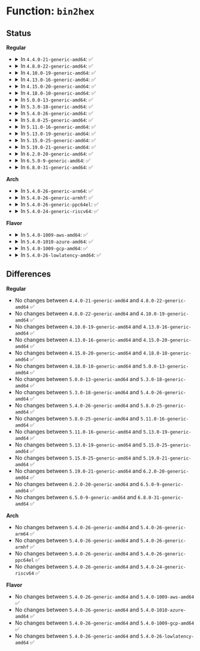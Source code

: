 # Function: <code>bin2hex</code>

## Status
<b>Regular</b>
<ul>
<li>
<details>
<summary>In <code>4.4.0-21-generic-amd64</code>: ✅</summary>

```c
char * bin2hex(char * dst, const void * src, size_t count)
```

```json
{
  "name": "bin2hex",
  "collision_type": "Unique Global",
  "inline_type": "No",
  "funcs": [
    {
      "addr": 18446744071583045040,
      "name": "bin2hex",
      "external": true,
      "loc": "lib/hexdump.c:68",
      "file": "lib/hexdump.c",
      "inline": "seen, unknown",
      "caller_inline": [],
      "caller_func": [
        "crypto/asymmetric_keys/x509_public_key.c:x509_request_asymmetric_key",
        "crypto/asymmetric_keys/x509_public_key.c:x509_key_preparse"
      ]
    }
  ],
  "symbols": [
    {
      "addr": 18446744071583045040,
      "name": "bin2hex",
      "section": ".text",
      "bind": "STB_GLOBAL",
      "size": 79
    }
  ]
}
```
</details>
</li>
<li>
<details>
<summary>In <code>4.8.0-22-generic-amd64</code>: ✅</summary>

```c
char * bin2hex(char * dst, const void * src, size_t count)
```

```json
{
  "name": "bin2hex",
  "collision_type": "Unique Global",
  "inline_type": "No",
  "funcs": [
    {
      "addr": 18446744071583338384,
      "name": "bin2hex",
      "external": true,
      "loc": "lib/hexdump.c:68",
      "file": "lib/hexdump.c",
      "inline": "seen, unknown",
      "caller_inline": [],
      "caller_func": [
        "crypto/asymmetric_keys/asymmetric_type.c:find_asymmetric_key",
        "crypto/asymmetric_keys/x509_public_key.c:x509_key_preparse"
      ]
    }
  ],
  "symbols": [
    {
      "addr": 18446744071583338384,
      "name": "bin2hex",
      "section": ".text",
      "bind": "STB_GLOBAL",
      "size": 83
    }
  ]
}
```
</details>
</li>
<li>
<details>
<summary>In <code>4.10.0-19-generic-amd64</code>: ✅</summary>

```c
char * bin2hex(char * dst, const void * src, size_t count)
```

```json
{
  "name": "bin2hex",
  "collision_type": "Unique Global",
  "inline_type": "No",
  "funcs": [
    {
      "addr": 18446744071583463808,
      "name": "bin2hex",
      "external": true,
      "loc": "lib/hexdump.c:68",
      "file": "lib/hexdump.c",
      "inline": "seen, unknown",
      "caller_inline": [],
      "caller_func": [
        "kernel/bpf/syscall.c:bpf_prog_show_fdinfo",
        "crypto/asymmetric_keys/asymmetric_type.c:find_asymmetric_key",
        "crypto/asymmetric_keys/x509_public_key.c:x509_key_preparse"
      ]
    }
  ],
  "symbols": [
    {
      "addr": 18446744071583463808,
      "name": "bin2hex",
      "section": ".text",
      "bind": "STB_GLOBAL",
      "size": 83
    }
  ]
}
```
</details>
</li>
<li>
<details>
<summary>In <code>4.13.0-16-generic-amd64</code>: ✅</summary>

```c
char * bin2hex(char * dst, const void * src, size_t count)
```

```json
{
  "name": "bin2hex",
  "collision_type": "Unique Global",
  "inline_type": "No",
  "funcs": [
    {
      "addr": 18446744071583486080,
      "name": "bin2hex",
      "external": true,
      "loc": "lib/hexdump.c:68",
      "file": "lib/hexdump.c",
      "inline": "seen, unknown",
      "caller_inline": [],
      "caller_func": [
        "kernel/bpf/core.c:bpf_get_prog_name",
        "kernel/bpf/syscall.c:bpf_prog_show_fdinfo",
        "certs/blacklist.c:is_hash_blacklisted",
        "certs/load_uefi.c:uefi_blacklist_binary",
        "certs/load_uefi.c:uefi_blacklist_x509_tbs",
        "crypto/asymmetric_keys/asymmetric_type.c:find_asymmetric_key",
        "crypto/asymmetric_keys/x509_public_key.c:x509_key_preparse"
      ]
    }
  ],
  "symbols": [
    {
      "addr": 18446744071583486080,
      "name": "bin2hex",
      "section": ".text",
      "bind": "STB_GLOBAL",
      "size": 83
    }
  ]
}
```
</details>
</li>
<li>
<details>
<summary>In <code>4.15.0-20-generic-amd64</code>: ✅</summary>

```c
char * bin2hex(char * dst, const void * src, size_t count)
```

```json
{
  "name": "bin2hex",
  "collision_type": "Unique Global",
  "inline_type": "No",
  "funcs": [
    {
      "addr": 18446744071583667120,
      "name": "bin2hex",
      "external": true,
      "loc": "lib/hexdump.c:69",
      "file": "lib/hexdump.c",
      "inline": "seen, unknown",
      "caller_inline": [],
      "caller_func": [
        "kernel/bpf/core.c:bpf_get_prog_name",
        "kernel/bpf/syscall.c:bpf_prog_show_fdinfo",
        "certs/blacklist.c:is_hash_blacklisted",
        "certs/load_uefi.c:uefi_blacklist_binary",
        "certs/load_uefi.c:uefi_blacklist_x509_tbs",
        "fs/ecryptfs/keystore.c:ecryptfs_parse_packet_set",
        "fs/ecryptfs/keystore.c:ecryptfs_parse_packet_set",
        "fs/ecryptfs/keystore.c:ecryptfs_parse_tag_70_packet",
        "fs/ecryptfs/debug.c:ecryptfs_dump_auth_tok",
        "crypto/asymmetric_keys/asymmetric_type.c:find_asymmetric_key",
        "crypto/asymmetric_keys/x509_public_key.c:x509_key_preparse"
      ]
    }
  ],
  "symbols": [
    {
      "addr": 18446744071583667120,
      "name": "bin2hex",
      "section": ".text",
      "bind": "STB_GLOBAL",
      "size": 83
    }
  ]
}
```
</details>
</li>
<li>
<details>
<summary>In <code>4.18.0-10-generic-amd64</code>: ✅</summary>

```c
char * bin2hex(char * dst, const void * src, size_t count)
```

```json
{
  "name": "bin2hex",
  "collision_type": "Unique Global",
  "inline_type": "No",
  "funcs": [
    {
      "addr": 18446744071583884736,
      "name": "bin2hex",
      "external": true,
      "loc": "lib/hexdump.c:69",
      "file": "lib/hexdump.c",
      "inline": "seen, unknown",
      "caller_inline": [],
      "caller_func": [
        "kernel/bpf/core.c:bpf_get_prog_name",
        "kernel/bpf/syscall.c:bpf_prog_show_fdinfo",
        "certs/blacklist.c:is_hash_blacklisted",
        "certs/load_uefi.c:uefi_blacklist_binary",
        "certs/load_uefi.c:uefi_blacklist_x509_tbs",
        "fs/ecryptfs/keystore.c:ecryptfs_parse_packet_set",
        "fs/ecryptfs/keystore.c:ecryptfs_parse_packet_set",
        "fs/ecryptfs/keystore.c:ecryptfs_parse_tag_70_packet",
        "fs/ecryptfs/debug.c:ecryptfs_dump_auth_tok",
        "crypto/asymmetric_keys/asymmetric_type.c:find_asymmetric_key",
        "crypto/asymmetric_keys/x509_public_key.c:x509_key_preparse"
      ]
    }
  ],
  "symbols": [
    {
      "addr": 18446744071583884736,
      "name": "bin2hex",
      "section": ".text",
      "bind": "STB_GLOBAL",
      "size": 77
    }
  ]
}
```
</details>
</li>
<li>
<details>
<summary>In <code>5.0.0-13-generic-amd64</code>: ✅</summary>

```c
char * bin2hex(char * dst, const void * src, size_t count)
```

```json
{
  "name": "bin2hex",
  "collision_type": "Unique Global",
  "inline_type": "No",
  "funcs": [
    {
      "addr": 18446744071583968944,
      "name": "bin2hex",
      "external": true,
      "loc": "lib/hexdump.c:69",
      "file": "lib/hexdump.c",
      "inline": "seen, unknown",
      "caller_inline": [],
      "caller_func": [
        "kernel/bpf/core.c:bpf_get_prog_name",
        "kernel/bpf/syscall.c:bpf_prog_show_fdinfo",
        "certs/blacklist.c:is_hash_blacklisted",
        "certs/load_uefi.c:uefi_blacklist_binary",
        "certs/load_uefi.c:uefi_blacklist_x509_tbs",
        "fs/ecryptfs/keystore.c:ecryptfs_parse_packet_set",
        "fs/ecryptfs/keystore.c:ecryptfs_parse_packet_set",
        "fs/ecryptfs/keystore.c:ecryptfs_parse_tag_70_packet",
        "fs/ecryptfs/debug.c:ecryptfs_dump_auth_tok",
        "crypto/asymmetric_keys/asymmetric_type.c:find_asymmetric_key",
        "crypto/asymmetric_keys/x509_public_key.c:x509_key_preparse"
      ]
    }
  ],
  "symbols": [
    {
      "addr": 18446744071583968944,
      "name": "bin2hex",
      "section": ".text",
      "bind": "STB_GLOBAL",
      "size": 77
    }
  ]
}
```
</details>
</li>
<li>
<details>
<summary>In <code>5.3.0-18-generic-amd64</code>: ✅</summary>

```c
char * bin2hex(char * dst, const void * src, size_t count)
```

```json
{
  "name": "bin2hex",
  "collision_type": "Unique Global",
  "inline_type": "No",
  "funcs": [
    {
      "addr": 18446744071584150080,
      "name": "bin2hex",
      "external": true,
      "loc": "lib/hexdump.c:65",
      "file": "lib/hexdump.c",
      "inline": "seen, unknown",
      "caller_inline": [],
      "caller_func": [
        "kernel/bpf/core.c:bpf_get_prog_name",
        "kernel/bpf/syscall.c:bpf_prog_show_fdinfo",
        "certs/blacklist.c:is_hash_blacklisted",
        "fs/ecryptfs/keystore.c:ecryptfs_parse_packet_set",
        "fs/ecryptfs/keystore.c:ecryptfs_parse_packet_set",
        "fs/ecryptfs/keystore.c:ecryptfs_parse_tag_70_packet",
        "fs/ecryptfs/debug.c:ecryptfs_dump_auth_tok",
        "crypto/asymmetric_keys/asymmetric_type.c:find_asymmetric_key",
        "crypto/asymmetric_keys/x509_public_key.c:x509_key_preparse"
      ]
    }
  ],
  "symbols": [
    {
      "addr": 18446744071584150080,
      "name": "bin2hex",
      "section": ".text",
      "bind": "STB_GLOBAL",
      "size": 74
    }
  ]
}
```
</details>
</li>
<li>
<details>
<summary>In <code>5.4.0-26-generic-amd64</code>: ✅</summary>

```c
char * bin2hex(char * dst, const void * src, size_t count)
```

```json
{
  "name": "bin2hex",
  "collision_type": "Unique Global",
  "inline_type": "No",
  "funcs": [
    {
      "addr": 18446744071584272928,
      "name": "bin2hex",
      "external": true,
      "loc": "lib/hexdump.c:65",
      "file": "lib/hexdump.c",
      "inline": "seen, unknown",
      "caller_inline": [],
      "caller_func": [
        "kernel/bpf/core.c:bpf_get_prog_name",
        "kernel/bpf/syscall.c:bpf_prog_show_fdinfo",
        "certs/blacklist.c:is_hash_blacklisted",
        "fs/ecryptfs/keystore.c:ecryptfs_parse_packet_set",
        "fs/ecryptfs/keystore.c:ecryptfs_parse_packet_set",
        "fs/ecryptfs/keystore.c:ecryptfs_parse_tag_70_packet",
        "fs/ecryptfs/debug.c:ecryptfs_dump_auth_tok",
        "crypto/asymmetric_keys/asymmetric_type.c:find_asymmetric_key",
        "crypto/asymmetric_keys/x509_public_key.c:x509_key_preparse"
      ]
    }
  ],
  "symbols": [
    {
      "addr": 18446744071584272928,
      "name": "bin2hex",
      "section": ".text",
      "bind": "STB_GLOBAL",
      "size": 74
    }
  ]
}
```
</details>
</li>
<li>
<details>
<summary>In <code>5.8.0-25-generic-amd64</code>: ✅</summary>

```c
char * bin2hex(char * dst, const void * src, size_t count)
```

```json
{
  "name": "bin2hex",
  "collision_type": "Unique Global",
  "inline_type": "No",
  "funcs": [
    {
      "addr": 18446744071584681584,
      "name": "bin2hex",
      "external": true,
      "loc": "lib/hexdump.c:65",
      "file": "lib/hexdump.c",
      "inline": "seen, unknown",
      "caller_inline": [],
      "caller_func": [
        "kernel/bpf/core.c:bpf_prog_ksym_set_name",
        "kernel/bpf/syscall.c:bpf_link_show_fdinfo",
        "kernel/bpf/syscall.c:bpf_prog_show_fdinfo",
        "certs/blacklist.c:is_hash_blacklisted",
        "fs/ecryptfs/keystore.c:ecryptfs_parse_packet_set",
        "fs/ecryptfs/keystore.c:ecryptfs_parse_tag_70_packet",
        "fs/ecryptfs/debug.c:ecryptfs_dump_auth_tok",
        "crypto/asymmetric_keys/asymmetric_type.c:find_asymmetric_key",
        "crypto/asymmetric_keys/x509_public_key.c:x509_key_preparse"
      ]
    }
  ],
  "symbols": [
    {
      "addr": 18446744071584681584,
      "name": "bin2hex",
      "section": ".text",
      "bind": "STB_GLOBAL",
      "size": 74
    }
  ]
}
```
</details>
</li>
<li>
<details>
<summary>In <code>5.11.0-16-generic-amd64</code>: ✅</summary>

```c
char * bin2hex(char * dst, const void * src, size_t count)
```

```json
{
  "name": "bin2hex",
  "collision_type": "Unique Global",
  "inline_type": "No",
  "funcs": [
    {
      "addr": 18446744071584799248,
      "name": "bin2hex",
      "external": true,
      "loc": "lib/hexdump.c:66",
      "file": "lib/hexdump.c",
      "inline": "seen, unknown",
      "caller_inline": [],
      "caller_func": [
        "kernel/crash_core.c:add_build_id_vmcoreinfo",
        "kernel/bpf/core.c:bpf_prog_ksym_set_name",
        "kernel/bpf/syscall.c:bpf_link_show_fdinfo",
        "kernel/bpf/syscall.c:bpf_prog_show_fdinfo",
        "certs/blacklist.c:is_hash_blacklisted",
        "fs/ecryptfs/keystore.c:ecryptfs_parse_packet_set",
        "fs/ecryptfs/keystore.c:ecryptfs_parse_tag_70_packet",
        "fs/ecryptfs/debug.c:ecryptfs_dump_auth_tok",
        "crypto/asymmetric_keys/asymmetric_type.c:find_asymmetric_key",
        "crypto/asymmetric_keys/x509_public_key.c:x509_key_preparse"
      ]
    }
  ],
  "symbols": [
    {
      "addr": 18446744071584799248,
      "name": "bin2hex",
      "section": ".text",
      "bind": "STB_GLOBAL",
      "size": 74
    }
  ]
}
```
</details>
</li>
<li>
<details>
<summary>In <code>5.13.0-19-generic-amd64</code>: ✅</summary>

```c
char * bin2hex(char * dst, const void * src, size_t count)
```

```json
{
  "name": "bin2hex",
  "collision_type": "Unique Global",
  "inline_type": "No",
  "funcs": [
    {
      "addr": 18446744071584843440,
      "name": "bin2hex",
      "external": true,
      "loc": "lib/hexdump.c:66",
      "file": "lib/hexdump.c",
      "inline": "seen, unknown",
      "caller_inline": [],
      "caller_func": [
        "kernel/crash_core.c:crash_save_vmcoreinfo_init",
        "kernel/bpf/core.c:bpf_prog_kallsyms_add",
        "kernel/bpf/syscall.c:bpf_link_show_fdinfo",
        "kernel/bpf/syscall.c:bpf_prog_show_fdinfo",
        "certs/blacklist.c:is_hash_blacklisted",
        "fs/ecryptfs/keystore.c:ecryptfs_parse_packet_set",
        "fs/ecryptfs/keystore.c:ecryptfs_parse_tag_70_packet",
        "fs/ecryptfs/debug.c:ecryptfs_dump_auth_tok",
        "crypto/asymmetric_keys/asymmetric_type.c:find_asymmetric_key",
        "crypto/asymmetric_keys/x509_public_key.c:x509_key_preparse"
      ]
    }
  ],
  "symbols": [
    {
      "addr": 18446744071584843440,
      "name": "bin2hex",
      "section": ".text",
      "bind": "STB_GLOBAL",
      "size": 69
    }
  ]
}
```
</details>
</li>
<li>
<details>
<summary>In <code>5.15.0-25-generic-amd64</code>: ✅</summary>

```c
char * bin2hex(char * dst, const void * src, size_t count)
```

```json
{
  "name": "bin2hex",
  "collision_type": "Unique Global",
  "inline_type": "No",
  "funcs": [
    {
      "addr": 18446744071585263360,
      "name": "bin2hex",
      "external": true,
      "loc": "lib/hexdump.c:66",
      "file": "lib/hexdump.c",
      "inline": "seen, unknown",
      "caller_inline": [],
      "caller_func": [
        "kernel/bpf/core.c:bpf_prog_kallsyms_add",
        "kernel/bpf/syscall.c:bpf_link_show_fdinfo",
        "kernel/bpf/syscall.c:bpf_prog_show_fdinfo",
        "certs/blacklist.c:is_hash_blacklisted",
        "fs/ecryptfs/keystore.c:ecryptfs_parse_packet_set",
        "fs/ecryptfs/keystore.c:ecryptfs_parse_tag_70_packet",
        "fs/ecryptfs/debug.c:ecryptfs_dump_auth_tok",
        "security/integrity/evm/evm_crypto.c:dump_security_xattr",
        "crypto/asymmetric_keys/asymmetric_type.c:find_asymmetric_key",
        "crypto/asymmetric_keys/x509_public_key.c:x509_key_preparse"
      ]
    }
  ],
  "symbols": [
    {
      "addr": 18446744071585263360,
      "name": "bin2hex",
      "section": ".text",
      "bind": "STB_GLOBAL",
      "size": 69
    }
  ]
}
```
</details>
</li>
<li>
<details>
<summary>In <code>5.19.0-21-generic-amd64</code>: ✅</summary>

```c
char * bin2hex(char * dst, const void * src, size_t count)
```

```json
{
  "name": "bin2hex",
  "collision_type": "Unique Global",
  "inline_type": "No",
  "funcs": [
    {
      "addr": 18446744071586107664,
      "name": "bin2hex",
      "external": true,
      "loc": "lib/hexdump.c:87",
      "file": "lib/hexdump.c",
      "inline": "seen, unknown",
      "caller_inline": [],
      "caller_func": [
        "kernel/bpf/core.c:bpf_prog_kallsyms_add",
        "kernel/bpf/syscall.c:bpf_link_show_fdinfo",
        "kernel/bpf/syscall.c:bpf_prog_show_fdinfo",
        "certs/blacklist.c:get_raw_hash",
        "fs/ecryptfs/keystore.c:ecryptfs_parse_packet_set",
        "fs/ecryptfs/keystore.c:ecryptfs_parse_tag_70_packet",
        "fs/ecryptfs/debug.c:ecryptfs_dump_auth_tok",
        "security/integrity/evm/evm_crypto.c:dump_security_xattr",
        "crypto/asymmetric_keys/asymmetric_type.c:find_asymmetric_key",
        "crypto/asymmetric_keys/x509_public_key.c:x509_key_preparse"
      ]
    }
  ],
  "symbols": [
    {
      "addr": 18446744071586107664,
      "name": "bin2hex",
      "section": ".text",
      "bind": "STB_GLOBAL",
      "size": 129
    }
  ]
}
```
</details>
</li>
<li>
<details>
<summary>In <code>6.2.0-20-generic-amd64</code>: ✅</summary>

```c
char * bin2hex(char * dst, const void * src, size_t count)
```

```json
{
  "name": "bin2hex",
  "collision_type": "Unique Global",
  "inline_type": "No",
  "funcs": [
    {
      "addr": 18446744071587093152,
      "name": "bin2hex",
      "external": true,
      "loc": "lib/hexdump.c:87",
      "file": "lib/hexdump.c",
      "inline": "seen, unknown",
      "caller_inline": [],
      "caller_func": [
        "kernel/bpf/core.c:bpf_prog_kallsyms_add",
        "kernel/bpf/syscall.c:bpf_link_show_fdinfo",
        "kernel/bpf/syscall.c:bpf_prog_show_fdinfo",
        "certs/blacklist.c:get_raw_hash",
        "fs/ecryptfs/keystore.c:ecryptfs_parse_packet_set",
        "fs/ecryptfs/keystore.c:ecryptfs_parse_tag_70_packet",
        "fs/ecryptfs/debug.c:ecryptfs_dump_auth_tok",
        "security/integrity/evm/evm_crypto.c:dump_security_xattr",
        "crypto/asymmetric_keys/asymmetric_type.c:find_asymmetric_key",
        "crypto/asymmetric_keys/x509_public_key.c:x509_key_preparse"
      ]
    }
  ],
  "symbols": [
    {
      "addr": 18446744071587093152,
      "name": "bin2hex",
      "section": ".text",
      "bind": "STB_GLOBAL",
      "size": 129
    }
  ]
}
```
</details>
</li>
<li>
<details>
<summary>In <code>6.5.0-9-generic-amd64</code>: ✅</summary>

```c
char * bin2hex(char * dst, const void * src, size_t count)
```

```json
{
  "name": "bin2hex",
  "collision_type": "Unique Global",
  "inline_type": "No",
  "funcs": [
    {
      "addr": 18446744071587353264,
      "name": "bin2hex",
      "external": true,
      "loc": "lib/hexdump.c:87",
      "file": "lib/hexdump.c",
      "inline": "seen, unknown",
      "caller_inline": [],
      "caller_func": [
        "kernel/bpf/core.c:bpf_prog_kallsyms_add",
        "kernel/bpf/syscall.c:bpf_link_show_fdinfo",
        "kernel/bpf/syscall.c:bpf_prog_show_fdinfo",
        "certs/blacklist.c:get_raw_hash",
        "fs/ecryptfs/keystore.c:ecryptfs_parse_packet_set",
        "fs/ecryptfs/keystore.c:ecryptfs_parse_tag_70_packet",
        "fs/ecryptfs/debug.c:ecryptfs_dump_auth_tok",
        "crypto/asymmetric_keys/asymmetric_type.c:find_asymmetric_key",
        "crypto/asymmetric_keys/x509_public_key.c:x509_key_preparse"
      ]
    }
  ],
  "symbols": [
    {
      "addr": 18446744071587353264,
      "name": "bin2hex",
      "section": ".text",
      "bind": "STB_GLOBAL",
      "size": 129
    }
  ]
}
```
</details>
</li>
<li>
<details>
<summary>In <code>6.8.0-31-generic-amd64</code>: ✅</summary>

```c
char * bin2hex(char * dst, const void * src, size_t count)
```

```json
{
  "name": "bin2hex",
  "collision_type": "Unique Global",
  "inline_type": "No",
  "funcs": [
    {
      "addr": 18446744071587639584,
      "name": "bin2hex",
      "external": true,
      "loc": "lib/hexdump.c:87",
      "file": "lib/hexdump.c",
      "inline": "seen, unknown",
      "caller_inline": [],
      "caller_func": [
        "kernel/bpf/core.c:bpf_prog_kallsyms_add",
        "kernel/bpf/syscall.c:bpf_link_show_fdinfo",
        "kernel/bpf/syscall.c:bpf_prog_show_fdinfo",
        "certs/blacklist.c:get_raw_hash",
        "fs/ecryptfs/keystore.c:ecryptfs_parse_packet_set",
        "fs/ecryptfs/keystore.c:ecryptfs_parse_tag_70_packet",
        "fs/ecryptfs/debug.c:ecryptfs_dump_auth_tok",
        "security/integrity/evm/evm_crypto.c:dump_security_xattr_l",
        "crypto/asymmetric_keys/asymmetric_type.c:find_asymmetric_key",
        "crypto/asymmetric_keys/x509_public_key.c:x509_key_preparse"
      ]
    }
  ],
  "symbols": [
    {
      "addr": 18446744071587639584,
      "name": "bin2hex",
      "section": ".text",
      "bind": "STB_GLOBAL",
      "size": 129
    }
  ]
}
```
</details>
</li>
</ul>
<b>Arch</b>
<ul>
<li>
<details>
<summary>In <code>5.4.0-26-generic-arm64</code>: ✅</summary>

```c
char * bin2hex(char * dst, const void * src, size_t count)
```

```json
{
  "name": "bin2hex",
  "collision_type": "Unique Global",
  "inline_type": "No",
  "funcs": [
    {
      "addr": 18446603336496157408,
      "name": "bin2hex",
      "external": true,
      "loc": "lib/hexdump.c:65",
      "file": "lib/hexdump.c",
      "inline": "seen, unknown",
      "caller_inline": [],
      "caller_func": [
        "kernel/bpf/core.c:bpf_get_prog_name",
        "kernel/bpf/syscall.c:bpf_prog_show_fdinfo",
        "certs/blacklist.c:is_hash_blacklisted",
        "fs/ecryptfs/keystore.c:ecryptfs_parse_packet_set",
        "fs/ecryptfs/keystore.c:ecryptfs_parse_packet_set",
        "fs/ecryptfs/keystore.c:ecryptfs_parse_tag_70_packet",
        "fs/ecryptfs/debug.c:ecryptfs_dump_auth_tok",
        "crypto/asymmetric_keys/asymmetric_type.c:find_asymmetric_key",
        "crypto/asymmetric_keys/x509_public_key.c:x509_key_preparse"
      ]
    }
  ],
  "symbols": [
    {
      "addr": 18446603336496157408,
      "name": "bin2hex",
      "section": ".text",
      "bind": "STB_GLOBAL",
      "size": 68
    }
  ]
}
```
</details>
</li>
<li>
<details>
<summary>In <code>5.4.0-26-generic-armhf</code>: ✅</summary>

```c
char * bin2hex(char * dst, const void * src, size_t count)
```

```json
{
  "name": "bin2hex",
  "collision_type": "Unique Global",
  "inline_type": "No",
  "funcs": [
    {
      "addr": 3229477968,
      "name": "bin2hex",
      "external": true,
      "loc": "lib/hexdump.c:65",
      "file": "lib/hexdump.c",
      "inline": "seen, unknown",
      "caller_inline": [],
      "caller_func": [
        "kernel/bpf/core.c:bpf_get_prog_name",
        "kernel/bpf/syscall.c:bpf_prog_show_fdinfo",
        "certs/blacklist.c:is_hash_blacklisted",
        "fs/ecryptfs/keystore.c:ecryptfs_parse_packet_set",
        "fs/ecryptfs/keystore.c:ecryptfs_parse_packet_set",
        "fs/ecryptfs/keystore.c:ecryptfs_parse_tag_70_packet",
        "fs/ecryptfs/debug.c:ecryptfs_dump_auth_tok",
        "crypto/asymmetric_keys/asymmetric_type.c:find_asymmetric_key",
        "crypto/asymmetric_keys/x509_public_key.c:x509_key_preparse"
      ]
    }
  ],
  "symbols": [
    {
      "addr": 3229477968,
      "name": "bin2hex",
      "section": ".text",
      "bind": "STB_GLOBAL",
      "size": 80
    }
  ]
}
```
</details>
</li>
<li>
<details>
<summary>In <code>5.4.0-26-generic-ppc64el</code>: ✅</summary>

```c
char * bin2hex(char * dst, const void * src, size_t count)
```

```json
{
  "name": "bin2hex",
  "collision_type": "Unique Global",
  "inline_type": "No",
  "funcs": [
    {
      "addr": 13835058055290420112,
      "name": "bin2hex",
      "external": true,
      "loc": "lib/hexdump.c:65",
      "file": "lib/hexdump.c",
      "inline": "seen, unknown",
      "caller_inline": [],
      "caller_func": [
        "kernel/bpf/core.c:bpf_get_prog_name",
        "kernel/bpf/syscall.c:bpf_prog_show_fdinfo",
        "certs/blacklist.c:is_hash_blacklisted",
        "fs/ecryptfs/keystore.c:ecryptfs_parse_packet_set",
        "fs/ecryptfs/keystore.c:ecryptfs_parse_packet_set",
        "fs/ecryptfs/keystore.c:ecryptfs_parse_tag_70_packet",
        "fs/ecryptfs/debug.c:ecryptfs_dump_auth_tok",
        "crypto/asymmetric_keys/asymmetric_type.c:find_asymmetric_key",
        "crypto/asymmetric_keys/x509_public_key.c:x509_key_preparse"
      ]
    }
  ],
  "symbols": [
    {
      "addr": 13835058055290420112,
      "name": "bin2hex",
      "section": ".text",
      "bind": "STB_GLOBAL",
      "size": 96
    }
  ]
}
```
</details>
</li>
<li>
<details>
<summary>In <code>5.4.0-24-generic-riscv64</code>: ✅</summary>

```c
char * bin2hex(char * dst, const void * src, size_t count)
```

```json
{
  "name": "bin2hex",
  "collision_type": "Unique Global",
  "inline_type": "No",
  "funcs": [
    {
      "addr": 18446743936275209936,
      "name": "bin2hex",
      "external": true,
      "loc": "lib/hexdump.c:65",
      "file": "lib/hexdump.c",
      "inline": "seen, unknown",
      "caller_inline": [],
      "caller_func": [
        "kernel/bpf/core.c:bpf_get_prog_name",
        "kernel/bpf/syscall.c:bpf_prog_show_fdinfo",
        "certs/blacklist.c:is_hash_blacklisted",
        "fs/ecryptfs/keystore.c:ecryptfs_parse_packet_set",
        "fs/ecryptfs/keystore.c:ecryptfs_parse_packet_set",
        "fs/ecryptfs/keystore.c:ecryptfs_parse_tag_70_packet",
        "fs/ecryptfs/debug.c:ecryptfs_dump_auth_tok",
        "crypto/asymmetric_keys/asymmetric_type.c:find_asymmetric_key",
        "crypto/asymmetric_keys/x509_public_key.c:x509_key_preparse"
      ]
    }
  ],
  "symbols": [
    {
      "addr": 18446743936275209936,
      "name": "bin2hex",
      "section": ".text",
      "bind": "STB_GLOBAL",
      "size": 70
    }
  ]
}
```
</details>
</li>
</ul>
<b>Flavor</b>
<ul>
<li>
<details>
<summary>In <code>5.4.0-1009-aws-amd64</code>: ✅</summary>

```c
char * bin2hex(char * dst, const void * src, size_t count)
```

```json
{
  "name": "bin2hex",
  "collision_type": "Unique Global",
  "inline_type": "No",
  "funcs": [
    {
      "addr": 18446744071584241664,
      "name": "bin2hex",
      "external": true,
      "loc": "lib/hexdump.c:65",
      "file": "lib/hexdump.c",
      "inline": "seen, unknown",
      "caller_inline": [],
      "caller_func": [
        "kernel/bpf/core.c:bpf_get_prog_name",
        "kernel/bpf/syscall.c:bpf_prog_show_fdinfo",
        "certs/blacklist.c:is_hash_blacklisted",
        "fs/ecryptfs/keystore.c:ecryptfs_parse_packet_set",
        "fs/ecryptfs/keystore.c:ecryptfs_parse_packet_set",
        "fs/ecryptfs/keystore.c:ecryptfs_parse_tag_70_packet",
        "fs/ecryptfs/debug.c:ecryptfs_dump_auth_tok",
        "crypto/asymmetric_keys/asymmetric_type.c:find_asymmetric_key",
        "crypto/asymmetric_keys/x509_public_key.c:x509_key_preparse"
      ]
    }
  ],
  "symbols": [
    {
      "addr": 18446744071584241664,
      "name": "bin2hex",
      "section": ".text",
      "bind": "STB_GLOBAL",
      "size": 74
    }
  ]
}
```
</details>
</li>
<li>
<details>
<summary>In <code>5.4.0-1010-azure-amd64</code>: ✅</summary>

```c
char * bin2hex(char * dst, const void * src, size_t count)
```

```json
{
  "name": "bin2hex",
  "collision_type": "Unique Global",
  "inline_type": "No",
  "funcs": [
    {
      "addr": 18446744071584176864,
      "name": "bin2hex",
      "external": true,
      "loc": "lib/hexdump.c:65",
      "file": "lib/hexdump.c",
      "inline": "seen, unknown",
      "caller_inline": [],
      "caller_func": [
        "kernel/bpf/core.c:bpf_get_prog_name",
        "kernel/bpf/syscall.c:bpf_prog_show_fdinfo",
        "certs/blacklist.c:is_hash_blacklisted",
        "fs/ecryptfs/keystore.c:ecryptfs_parse_packet_set",
        "fs/ecryptfs/keystore.c:ecryptfs_parse_packet_set",
        "fs/ecryptfs/keystore.c:ecryptfs_parse_tag_70_packet",
        "fs/ecryptfs/debug.c:ecryptfs_dump_auth_tok",
        "crypto/asymmetric_keys/asymmetric_type.c:find_asymmetric_key",
        "crypto/asymmetric_keys/x509_public_key.c:x509_key_preparse"
      ]
    }
  ],
  "symbols": [
    {
      "addr": 18446744071584176864,
      "name": "bin2hex",
      "section": ".text",
      "bind": "STB_GLOBAL",
      "size": 74
    }
  ]
}
```
</details>
</li>
<li>
<details>
<summary>In <code>5.4.0-1009-gcp-amd64</code>: ✅</summary>

```c
char * bin2hex(char * dst, const void * src, size_t count)
```

```json
{
  "name": "bin2hex",
  "collision_type": "Unique Global",
  "inline_type": "No",
  "funcs": [
    {
      "addr": 18446744071584225424,
      "name": "bin2hex",
      "external": true,
      "loc": "lib/hexdump.c:65",
      "file": "lib/hexdump.c",
      "inline": "seen, unknown",
      "caller_inline": [],
      "caller_func": [
        "kernel/bpf/core.c:bpf_get_prog_name",
        "kernel/bpf/syscall.c:bpf_prog_show_fdinfo",
        "certs/blacklist.c:is_hash_blacklisted",
        "fs/ecryptfs/keystore.c:ecryptfs_parse_packet_set",
        "fs/ecryptfs/keystore.c:ecryptfs_parse_packet_set",
        "fs/ecryptfs/keystore.c:ecryptfs_parse_tag_70_packet",
        "fs/ecryptfs/debug.c:ecryptfs_dump_auth_tok",
        "crypto/asymmetric_keys/asymmetric_type.c:find_asymmetric_key",
        "crypto/asymmetric_keys/x509_public_key.c:x509_key_preparse"
      ]
    }
  ],
  "symbols": [
    {
      "addr": 18446744071584225424,
      "name": "bin2hex",
      "section": ".text",
      "bind": "STB_GLOBAL",
      "size": 74
    }
  ]
}
```
</details>
</li>
<li>
<details>
<summary>In <code>5.4.0-26-lowlatency-amd64</code>: ✅</summary>

```c
char * bin2hex(char * dst, const void * src, size_t count)
```

```json
{
  "name": "bin2hex",
  "collision_type": "Unique Global",
  "inline_type": "No",
  "funcs": [
    {
      "addr": 18446744071584330256,
      "name": "bin2hex",
      "external": true,
      "loc": "lib/hexdump.c:65",
      "file": "lib/hexdump.c",
      "inline": "seen, unknown",
      "caller_inline": [],
      "caller_func": [
        "kernel/bpf/core.c:bpf_get_prog_name",
        "kernel/bpf/syscall.c:bpf_prog_show_fdinfo",
        "certs/blacklist.c:is_hash_blacklisted",
        "fs/ecryptfs/keystore.c:ecryptfs_parse_packet_set",
        "fs/ecryptfs/keystore.c:ecryptfs_parse_packet_set",
        "fs/ecryptfs/keystore.c:ecryptfs_parse_tag_70_packet",
        "fs/ecryptfs/debug.c:ecryptfs_dump_auth_tok",
        "crypto/asymmetric_keys/asymmetric_type.c:find_asymmetric_key",
        "crypto/asymmetric_keys/x509_public_key.c:x509_key_preparse"
      ]
    }
  ],
  "symbols": [
    {
      "addr": 18446744071584330256,
      "name": "bin2hex",
      "section": ".text",
      "bind": "STB_GLOBAL",
      "size": 74
    }
  ]
}
```
</details>
</li>
</ul>

## Differences
<b>Regular</b>
<ul>
<li>
No changes between <code>4.4.0-21-generic-amd64</code> and <code>4.8.0-22-generic-amd64</code> ✅
</li>
<li>
No changes between <code>4.8.0-22-generic-amd64</code> and <code>4.10.0-19-generic-amd64</code> ✅
</li>
<li>
No changes between <code>4.10.0-19-generic-amd64</code> and <code>4.13.0-16-generic-amd64</code> ✅
</li>
<li>
No changes between <code>4.13.0-16-generic-amd64</code> and <code>4.15.0-20-generic-amd64</code> ✅
</li>
<li>
No changes between <code>4.15.0-20-generic-amd64</code> and <code>4.18.0-10-generic-amd64</code> ✅
</li>
<li>
No changes between <code>4.18.0-10-generic-amd64</code> and <code>5.0.0-13-generic-amd64</code> ✅
</li>
<li>
No changes between <code>5.0.0-13-generic-amd64</code> and <code>5.3.0-18-generic-amd64</code> ✅
</li>
<li>
No changes between <code>5.3.0-18-generic-amd64</code> and <code>5.4.0-26-generic-amd64</code> ✅
</li>
<li>
No changes between <code>5.4.0-26-generic-amd64</code> and <code>5.8.0-25-generic-amd64</code> ✅
</li>
<li>
No changes between <code>5.8.0-25-generic-amd64</code> and <code>5.11.0-16-generic-amd64</code> ✅
</li>
<li>
No changes between <code>5.11.0-16-generic-amd64</code> and <code>5.13.0-19-generic-amd64</code> ✅
</li>
<li>
No changes between <code>5.13.0-19-generic-amd64</code> and <code>5.15.0-25-generic-amd64</code> ✅
</li>
<li>
No changes between <code>5.15.0-25-generic-amd64</code> and <code>5.19.0-21-generic-amd64</code> ✅
</li>
<li>
No changes between <code>5.19.0-21-generic-amd64</code> and <code>6.2.0-20-generic-amd64</code> ✅
</li>
<li>
No changes between <code>6.2.0-20-generic-amd64</code> and <code>6.5.0-9-generic-amd64</code> ✅
</li>
<li>
No changes between <code>6.5.0-9-generic-amd64</code> and <code>6.8.0-31-generic-amd64</code> ✅
</li>
</ul>
<b>Arch</b>
<ul>
<li>
No changes between <code>5.4.0-26-generic-amd64</code> and <code>5.4.0-26-generic-arm64</code> ✅
</li>
<li>
No changes between <code>5.4.0-26-generic-amd64</code> and <code>5.4.0-26-generic-armhf</code> ✅
</li>
<li>
No changes between <code>5.4.0-26-generic-amd64</code> and <code>5.4.0-26-generic-ppc64el</code> ✅
</li>
<li>
No changes between <code>5.4.0-26-generic-amd64</code> and <code>5.4.0-24-generic-riscv64</code> ✅
</li>
</ul>
<b>Flavor</b>
<ul>
<li>
No changes between <code>5.4.0-26-generic-amd64</code> and <code>5.4.0-1009-aws-amd64</code> ✅
</li>
<li>
No changes between <code>5.4.0-26-generic-amd64</code> and <code>5.4.0-1010-azure-amd64</code> ✅
</li>
<li>
No changes between <code>5.4.0-26-generic-amd64</code> and <code>5.4.0-1009-gcp-amd64</code> ✅
</li>
<li>
No changes between <code>5.4.0-26-generic-amd64</code> and <code>5.4.0-26-lowlatency-amd64</code> ✅
</li>
</ul>
